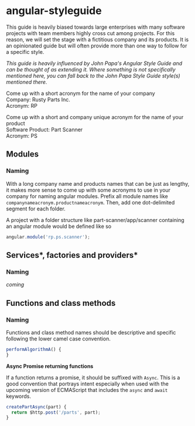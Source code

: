 # angular-styleguide
This guide is heavily biased towards large enterprises with many software projects with team members highly cross cut among projects. For this reason, we will set the stage with a fictitious company and its products. It is an opinionated guide but will often provide more than one way to follow for a specific style.

*This guide is heavily influenced by John Papa's Angular Style Guide and can be thought of as extending it. Where something is not specifically mentioned here, you can fall back to the John Papa Style Guide style(s) mentioned there.*

Come up with a short acronym for the name of your company  
Company: Rusty Parts Inc.  
Acronym: RP

Come up with a short and company unique acronym for the name of your product  
Software Product: Part Scanner  
Acronym: PS

## Modules

### Naming

With a long company name and products names that can be just as lengthy, it makes more sense to come up with some acronyms to use in your company for naming angular modules. Prefix all module names like `companynameacronym.productnameacronym`. Then, add one dot-delimited segment for each folder.

A project with a folder structure like part-scanner/app/scanner containing an angular module would be defined like so

```javascript
angular.module('rp.ps.scanner');
```

## Services*, factories and providers*

### Naming

*coming*

## Functions and class methods

### Naming

Functions and class method names should be descriptive and specific following the lower camel case convention.

```javascript
performAlgorithmA() {
}
```

**Async Promise returning functions**

If a function returns a promise, it should be suffixed with `Async`. This is a good convention that portrays intent especially when used with the upcoming version of ECMAScript that includes the `async` and `await` keywords.

```javascript
createPartAsync(part) {
  return $http.post('/parts', part);
}
```
